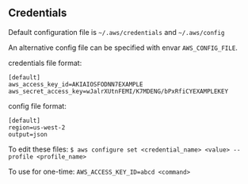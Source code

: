 ## Credentials

Default configuration file is `~/.aws/credentials` and `~/.aws/config`

An alternative config file can be specified with envar `AWS_CONFIG_FILE`.

credentials file format:
```
[default]
aws_access_key_id=AKIAIOSFODNN7EXAMPLE
aws_secret_access_key=wJalrXUtnFEMI/K7MDENG/bPxRfiCYEXAMPLEKEY
```

config file format:
```
[default]
region=us-west-2
output=json
```

To edit these files:
`$ aws configure set <credential_name> <value> --profile <profile_name>`

To use for one-time:
`AWS_ACCESS_KEY_ID=abcd <command>`